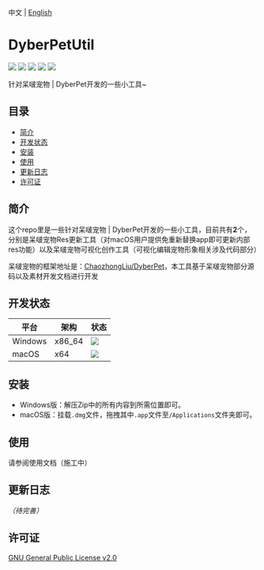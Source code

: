 中文 | [English](docs/README_EN.md)

# DyberPetUtil

![](https://img.shields.io/badge/License-GPL--3.0-orange) ![](https://img.shields.io/badge/Qt-5.12.12-green) ![](https://img.shields.io/badge/DyberPet-v0.2.0-blue) ![](https://img.shields.io/badge/ToolRelease-v0.2.0-important) ![](https://img.shields.io/badge/Made%20with-Love-red)

针对呆啵宠物 | DyberPet开发的一些小工具~

## 目录

- [简介](#简介)
- [开发状态](#开发状态)
- [安装](#安装)
- [使用](#使用)
- [更新日志](#更新日志)
- [许可证](#许可证)

## 简介

这个repo里是一些针对呆啵宠物 | DyberPet开发的一些小工具，目前共有<b>2</b>个，分别是呆啵宠物Res更新工具（对macOS用户提供免重新替换app即可更新内部res功能）以及呆啵宠物可视化创作工具（可视化编辑宠物形象相关涉及代码部分）



呆啵宠物的框架地址是：[ChaozhongLiu/DyberPet](https://github.com/ChaozhongLiu/DyberPet)，本工具基于呆啵宠物部分源码以及素材开发文档进行开发



## 开发状态

| 平台    | 架构   | 状态                                                         |
| ------- | ------ | ------------------------------------------------------------ |
| Windows | x86_64 | ![](https://img.shields.io/badge/Build-Pending-yellow?style=for-the-badge) |
| macOS   | x64    | ![](https://img.shields.io/badge/Build-Pending-yellow?style=for-the-badge) |



## 安装

- Windows版：解压Zip中的所有内容到所需位置即可。
- macOS版：挂载`.dmg`文件，拖拽其中`.app`文件至`/Applications`文件夹即可。

## 使用

请参阅使用文档（施工中）



## 更新日志

<i>（待完善）</i>



## 许可证

[GNU General Public License v2.0](LICENSE)

